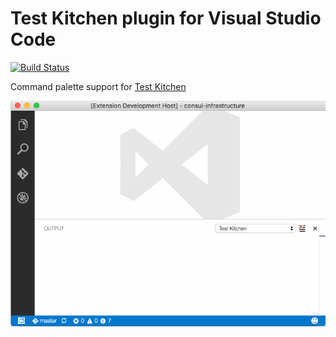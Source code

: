 # Test Kitchen plugin for Visual Studio Code

[![Build Status](https://travis-ci.org/jirkafajfr/vscode-kitchen.svg?branch=master)](https://travis-ci.org/jirkafajfr/vscode-kitchen)

Command palette support for [Test Kitchen](http://kitchen.ci)

![converge example](assets/converge.gif)
